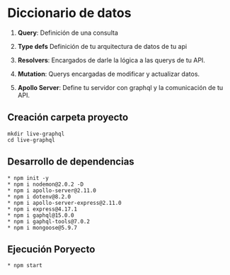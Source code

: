 # Diccionario de datos

1. **Query**: Definición de una consulta

2. **Type defs** Definición de tu arquitectura de datos de tu api

3. **Resolvers**: Encargados de darle la lógica a las querys de tu API.

4. **Mutation**: Querys encargadas de modificar y actualizar datos.

5. **Apollo Server**: Define tu servidor con graphql y la comunicación de tu API.


## Creación carpeta proyecto

```
mkdir live-graphql
cd live-graphql
```

## Desarrollo de dependencias

```
* npm init -y
* npm i nodemon@2.0.2 -D
* npm i apollo-server@2.11.0
* npm i dotenv@8.2.0
* npm i apollo-server-express@2.11.0
* npm i express@4.17.1
* npm i gaphql@15.0.0
* npm i gaphql-tools@7.0.2
* npm i mongoose@5.9.7
```

## Ejecución Poryecto

```
* npm start 
```